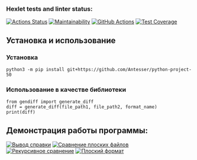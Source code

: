 ### Hexlet tests and linter status:
[![Actions Status](https://github.com/Antesser/python-project-50/workflows/hexlet-check/badge.svg)](https://github.com/Antesser/python-project-50/actions)
[![Maintainability](https://api.codeclimate.com/v1/badges/28985d5e94e0c2acc1a8/maintainability)](https://codeclimate.com/github/Antesser/python-project-50/maintainability)
[![GitHub Actions](https://github.com/Antesser/python-project-50/actions/workflows/github-actions-demo.yml/badge.svg?branch=main)](https://github.com/Antesser/python-project-50/actions/workflows/github-actions-demo.yml)
[![Test Coverage](https://api.codeclimate.com/v1/badges/28985d5e94e0c2acc1a8/test_coverage)](https://codeclimate.com/github/Antesser/python-project-50/test_coverage)

## Установка и использование

### Установка
`python3 -m pip install git+https://github.com/Antesser/python-project-50`

### Использование в качестве библиотеки
```
from gendiff import generate_diff
diff = generate_diff(file_path1, file_path2, format_name)
print(diff)
```
## Демонстрация работы программы:

[![Вывод справки](https://asciinema.org/a/QngukY4mSLkkDiSvXyVd5M0ZN.svg)](https://asciinema.org/a/QngukY4mSLkkDiSvXyVd5M0ZN)
[![Сравнение плоских файлов](https://asciinema.org/a/BCwj7LTIStm2Syc1LrHgNBtln.svg)](https://asciinema.org/a/BCwj7LTIStm2Syc1LrHgNBtln)
[![Рекурсивное сравнение](https://asciinema.org/a/khc7qOWw8huFRXRIVKuSN3Sdh.svg)](https://asciinema.org/a/khc7qOWw8huFRXRIVKuSN3Sdh)
[![Плоский формат](https://asciinema.org/a/FjPIGCf19kXPN9cTKyWR6tiIS.svg)](https://asciinema.org/a/FjPIGCf19kXPN9cTKyWR6tiIS)